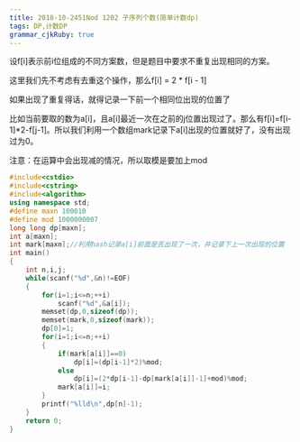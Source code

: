 ```yaml
---
title: 2018-10-2451Nod 1202 子序列个数(简单计数dp)
tags: DP,计数DP
grammar_cjkRuby: true
---
```


设f[i]表示前i位组成的不同方案数，但是题目中要求不重复出现相同的方案。

这里我们先不考虑有去重这个操作，那么f[i] = 2 * f[i - 1]

如果出现了重复得话，就得记录一下前一个相同位出现的位置了

比如当前要取的数为a[i]，且a[i]最近一次在之前的j位置出现过了。那么有f[i]=f[i-1]*2-f[j-1]。所以我们利用一个数组mark记录下a[i]出现的位置就好了，没有出现过为0。

注意：在运算中会出现减的情况，所以取模是要加上mod

```cpp
#include<cstdio>
#include<cstring>
#include<algorithm>
using namespace std;
#define maxn 100010
#define mod 1000000007
long long dp[maxn];
int a[maxn];
int mark[maxn];//利用hash记录a[i]前面是否出现了一次，并记录下上一次出现的位置 
int main()
{
	int n,i,j;
	while(scanf("%d",&n)!=EOF)
	{
		for(i=1;i<=n;++i)
			scanf("%d",&a[i]);
		memset(dp,0,sizeof(dp));
		memset(mark,0,sizeof(mark));
		dp[0]=1;
		for(i=1;i<=n;++i)
		{
			if(mark[a[i]]==0)
				dp[i]=(dp[i-1]*2)%mod;
			else
				dp[i]=(2*dp[i-1]-dp[mark[a[i]]-1]+mod)%mod;
			mark[a[i]]=i;
		}
		printf("%lld\n",dp[n]-1);
	}
	return 0; 
} 
```